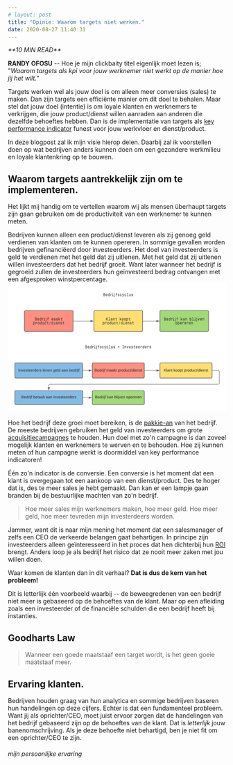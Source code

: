 ```yaml
---
# layout: post
title: "Opinie: Waarom targets niet werken."
date: 2020-08-27 11:40:31
---
```


<link rel="stylesheet" href="https://cdnjs.cloudflare.com/ajax/libs/font-awesome/4.7.0/css/font-awesome.min.css">
<i class="fa fa-clock-o" aria-hidden="true" style="fontsize:20px"> **10 MIN READ**</i>

**RANDY OFOSU** -- Hoe je mijn clickbaity titel eigenlijk moet lezen is; "*Waarom targets als kpi voor jouw werknemer niet werkt op de manier hoe jij het wilt.*" 

Targets werken wel als jouw doel is om alleen meer conversies (sales) te maken. Dan zijn targets een efficiënte manier om dit doel te behalen. Maar stel dat jouw doel (intentie) is om loyale klanten en werknemers te verkrijgen, die jouw product/dienst willen aanraden aan anderen die dezelfde behoeftes hebben. Dan is de implementatie van targets als <a href="https://www.marketingtermen.nl/begrip/key-performance-indicator" target="_blank">key performance indicator</a> funest voor jouw werkvloer en dienst/product.

In deze blogpost zal ik mijn visie hierop delen. Daarbij zal ik voorstellen doen op wat bedrijven anders kunnen doen om een gezondere werkmilieu en loyale klantenkring op te bouwen. 

## Waarom targets aantrekkelijk zijn om te implementeren.

Het lijkt mij handig om te vertellen waarom wij als mensen überhaupt targets zijn gaan gebruiken om de productiviteit van een werknemer te kunnen meten. 

Bedrijven kunnen alleen een product/dienst leveren als zij genoeg geld verdienen van klanten om te kunnen opereren. In sommige gevallen worden bedrijven gefinanciëerd door investeerders. Het doel van investeerders is geld te verdienen met het geld dat zij uitlenen. Met het geld dat zij uitlenen willen investeerders dat het bedrijf groeit. Want later wanneer het bedrijf is gegroeid zullen de investeerders hun geïnvesteerd bedrag ontvangen met een afgesproken winstpercentage. 
<img src="/assets/img/bedrijfscyclus.png" alt="Het bedrijfscyclus in beweging" title="Bedrijfscyclus">

Hoe het bedrijf deze groei moet bereiken, is de <a href="https://nl.wikipedia.org/wiki/Pakkie-an" target="_blank">pakkie-an</a> van het bedrijf. De meeste bedrijven gebruiken het geld van investeerders om grote <a href="https://www.marketingtermen.nl/begrip/acquisitie" target="_blank"> acquisitiecampagnes</a> te houden. Hun doel met zo'n campagne is dan zoveel mogelijk klanten en werknemers te werven en te behouden. Hoe zij kunnen meten of hun campagne werkt is doormiddel van key performance indicatoren! 

Één zo'n indicator is de conversie. Een conversie is het moment dat een klant is overgegaan tot een aankoop van een dienst/product. Des te hoger dat is, des te meer sales je hebt gemaakt. Dan kan er een lampje gaan branden bij de bestuurlijke machten van zo'n bedrijf. 

>Hoe meer sales mijn werknemers maken, hoe meer geld. Hoe meer geld, hoe meer tevreden mijn investerdeers worden.

Jammer, want dit is naar mijn mening het moment dat een salesmanager of zelfs een CEO de verkeerde belangen gaat behartigen. In principe zijn investeerders alleen geïnteresseerd in het proces dat hen dichterbij hun <a href="https://nl.wikipedia.org/wiki/Return_on_investment" target="_blank">ROI</a> brengt. Anders loop je als bedrijf het risico dat ze nooit meer zaken met jou willen doen. 

Waar komen de klanten dan in dit verhaal? **Dat is dus de kern van het probleem!**

Dit is letterlijk één voorbeeld waarbij -- de beweegredenen van een bedrijf niet meer is gebaseerd op de behoeftes van de klant. Maar op een afleiding zoals een investeerder of de financiële schulden die een bedrijf heeft bij instanties.

## Goodharts Law

>Wanneer een goede maatstaaf een target wordt, is het geen goeie maatstaaf meer.

## Ervaring klanten.

Bedrijven houden graag van hun analytica en sommige bedrijven baseren hun handelingen op deze cijfers. Echter is dat een fundamenteel probleem. Want jij als oprichter/CEO, moet juist ervoor zorgen dat de handelingen van het bedrijf gebaseerd zijn op de behoeftes van de klant. Dat is *letterlijk* jouw banenomschrijving. Als je deze behoefte niet behartigd, ben je niet fit om een oprichter/CEO te zijn.

###### mijn persoonlijke ervaring